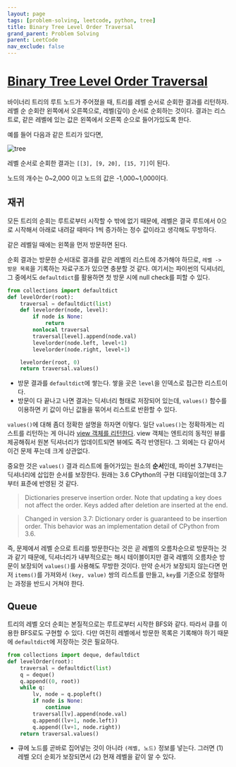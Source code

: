 ```yaml
---
layout: page
tags: [problem-solving, leetcode, python, tree]
title: Binary Tree Level Order Traversal
grand_parent: Problem Solving
parent: LeetCode
nav_exclude: false
---
```


# [Binary Tree Level Order Traversal](https://leetcode.com/problems/binary-tree-level-order-traversal/)

 바이너리 트리의 루트 노드가 주어졌을 때, 트리를 레벨 순서로 순회한
 결과를 리턴하자. 레벨 순 순회란 왼쪽에서 오른쪽으로, 레벨(깊이)
 순서로 순회하는 것이다. 결과는 리스트로, 같은 레벨에 있는 값은
 왼쪽에서 오른쪽 순으로 들어가있도록 한다.

 예를 들어 다음과 같은 트리가 있다면,

![tree](https://assets.leetcode.com/uploads/2021/02/19/tree1.jpg)

 레벨 순서로 순회한 결과는 `[[3], [9, 20], [15, 7]]`이 된다.

 노드의 개수는 0~2,000 이고 노드의 값은 -1,000~1,000이다.

## 재귀

 모든 트리의 순회는 루트로부터 시작할 수 밖에 없기 때문에, 레벨은 결국
 루트에서 0으로 시작해서 아래로 내려갈 때마다 1씩 증가하는 정수
 값이라고 생각해도 무방하다.

 같은 레벨일 때에는 왼쪽을 먼저 방문하면 된다.

 순회 결과는 방문한 순서대로 결과를 같은 레벨의 리스트에 추가해야
 하므로, `레벨 -> 방문 목록`을 기록하는 자료구조가 있으면 충분할 것
 같다. 여기서는 파이썬의 딕셔너리, 그 중에서도 `defaultdict`를
 활용하면 첫 방문 시에 null check를 피할 수 있다.

```python
from collections import defaultdict
def levelOrder(root):
    traversal = defaultdict(list)
    def levelorder(node, level):
        if node is None:
            return
        nonlocal traversal
        traversal[level].append(node.val)
        levelorder(node.left, level+1)
        levelorder(node.right, level+1)

    levelorder(root, 0)
    return traversal.values()
```

 - 방문 결과를 `defaultdict`에 쌓는다. 쌓을 곳은 `level`을 인덱스로
   접근한 리스트이다.
 - 방문이 다 끝나고 나면 결과는 딕셔너리 형태로 저장되어 있는데,
   `values()` 함수를 이용하면 키 값이 아닌 값들을 묶어서 리스트로
   반환할 수 있다.

 `values()`에 대해 좀더 정확한 설명을 하자면 이렇다. 일단 `values()`는
 정확하게는 리스트를 리턴하는 게 아니라 [view 객체를
 리턴한다](https://docs.python.org/3/library/stdtypes.html#dict.values). view
 객체는 엔트리의 동적인 뷰를 제공해줘서 원본 딕셔너리가 업데이트되면
 뷰에도 즉각 반영된다. 그 외에는 다 같아서 이건 문제 푸는데 크게
 상관없다.

 중요한 것은 `values()` 결과 리스트에 들어가있는 원소의 **순서**인데,
 파이썬 3.7부터는 딕셔너리에 삽입한 순서를 보장한다. 원래는 3.6
 CPython의 구현 디테일이었는데 3.7부터 표준에 반영된 것 같다.

> Dictionaries preserve insertion order. Note that updating a key does
> not affect the order. Keys added after deletion are inserted at the
> end.

> Changed in version 3.7: Dictionary order is guaranteed to be
> insertion order. This behavior was an implementation detail of
> CPython from 3.6.


 즉, 문제에서 레벨 순으로 트리를 방문한다는 것은 곧 레벨의
 오름차순으로 방문하는 것과 같기 때문에, 딕셔너리가 내부적으로는 해시
 테이블이지만 결국 레벨의 오름차순 방문이 보장되어 `values()`를
 사용해도 무방한 것이다. 만약 순서가 보장되지 않는다면 먼저
 `items()`를 가져와서 `(key, value)` 쌍의 리스트를 만들고, `key`를
 기준으로 정렬하는 과정을 반드시 거쳐야 한다.

## Queue

 트리의 레벨 오더 순회는 본질적으로는 루트로부터 시작한 BFS와
 같다. 따라서 큐를 이용한 BFS로도 구현할 수 있다. 다만 여전히 레벨에서
 방문한 목록은 기록해야 하기 때문에 `defaultdict`에 저장하는 것은
 필요하다.

```python
from collections import deque, defaultdict
def levelOrder(root):
    traversal = defaultdict(list)
    q = deque()
    q.append((0, root))
    while q:
        lv, node = q.popleft()
        if node is None:
            continue
        traversal[lv].append(node.val)
        q.append((lv+1, node.left))
        q.append((lv+1, node.right))
    return traversal.values()
```

 - 큐에 노드를 곧바로 집어넣는 것이 아니라 `(레벨, 노드)` 정보를
   넣는다. 그러면 (1) 레벨 오더 순회가 보장되면서 (2) 현재 레벨을 같이
   알 수 있다.
